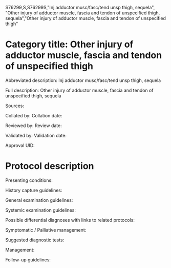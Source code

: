 S76299,S,S76299S,"Inj adductor musc/fasc/tend unsp thigh, sequela", "Other injury of adductor muscle, fascia and tendon of unspecified thigh, sequela","Other injury of adductor muscle, fascia and tendon of unspecified thigh"
# Category title: Other injury of adductor muscle, fascia and tendon of unspecified thigh

Abbreviated description: Inj adductor musc/fasc/tend unsp thigh, sequela

Full description: Other injury of adductor muscle, fascia and tendon of unspecified thigh, sequela

Sources:

Collated by:
Collation date:

Reviewed by:
Review date:

Validated by:
Validation date:

Approval UID:

# Protocol description

Presenting conditions:

History capture guidelines:

General examination guidelines:

Systemic examination guidelines:

Possible differential diagnoses with links to related protocols:

Symptomatic / Palliative management:

Suggested diagnostic tests:

Management:

Follow-up guidelines:
